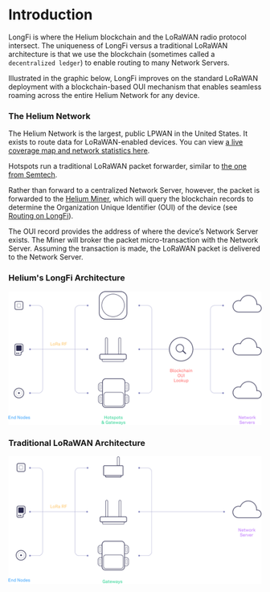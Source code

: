# Introduction

LongFi is where the Helium blockchain and the LoRaWAN radio protocol intersect. The uniqueness of LongFi versus a traditional LoRaWAN architecture is that we use the blockchain \(sometimes called a `decentralized ledger`\) to enable routing to many Network Servers.

Illustrated in the graphic below, LongFi improves on the standard LoRaWAN deployment with a blockchain-based OUI mechanism that enables seamless roaming across the entire Helium Network for any device.

### The Helium Network

The Helium Network is the largest, public LPWAN in the United States. It exists to route data for LoRaWAN-enabled devices. You can view [a live coverage map and network statistics here](https://network.helium.com/coverage).

Hotspots run a traditional LoRaWAN packet forwarder, similar to [the one from Semtech](https://github.com/Lora-net/packet_forwarder).

Rather than forward to a centralized Network Server, however, the packet is forwarded to the [Helium Miner](https://github.com/helium/miner), which will query the blockchain records to determine the Organization Unique Identifier \(OUI\) of the device \(see [Routing on LongFi](https://developer.helium.com/longfi/longfi-routing)\).

The OUI record provides the address of where the device’s Network Server exists. The Miner will broker the packet micro-transaction with the Network Server. Assuming the transaction is made, the LoRaWAN packet is delivered to the Network Server.

### **Helium's LongFi Architecture**

![](../.gitbook/assets/arch1.jpg)

### **Traditional LoRaWAN Architecture**

![](../.gitbook/assets/arch2.jpg)

